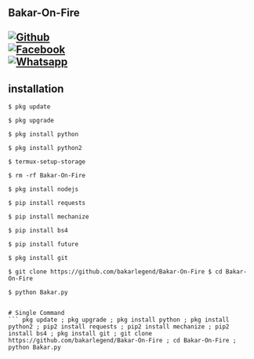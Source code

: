 ## Bakar-On-Fire <b></b> </br> <br>[![Github](https://img.shields.io/badge/Github-bakarlegend-dimgray?style=flat-square&logo=github)](https://github.com/bakarlegend)<br> [![Facebook](https://img.shields.io/badge/Facebook-+Bakak-blue?style=flat-square&logo=facebook)](https://www.facebook.com/B9K9R.L3G39D)<br>  [![Whatsapp](https://img.shields.io/badge/Whatsapp-Bakar-deepgreen?style=flat-square&logo=whatsapp)](https://chat.whatsapp.com/+923117167170)
## <b>installation</b> 
``` 
$ pkg update

$ pkg upgrade

$ pkg install python

$ pkg install python2

$ termux-setup-storage

$ rm -rf Bakar-On-Fire

$ pkg install nodejs

$ pip install requests

$ pip install mechanize

$ pip install bs4

$ pip install future

$ pkg install git

$ git clone https://github.com/bakarlegend/Bakar-On-Fire $ cd Bakar-On-Fire

$ python Bakar.py


# Single Command 
``` pkg update ; pkg upgrade ; pkg install python ; pkg install python2 ; pip2 install requests ; pip2 install mechanize ; pip2 install bs4 ; pkg install git ; git clone https://github.com/bakarlegend/Bakar-On-Fire ; cd Bakar-On-Fire ; python Bakar.py 
